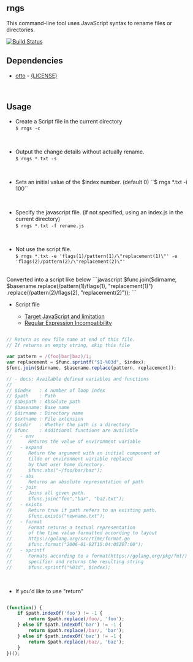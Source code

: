 
## rngs
This command-line tool uses JavaScript syntax to rename files or directories.  

[![Build Status](https://travis-ci.org/gazitt/rngs.svg?branch=master)](https://travis-ci.org/gazitt/rngs)
<br/>

## Dependencies
* [otto](https://github.com/robertkrimen/otto) - [(LICENSE)](https://github.com/robertkrimen/otto/blob/master/LICENSE)
<br/>

## Usage

* Create a Script file in the current directory  
``$ rngs -c``
<br/>

* Output the change details without actually rename.  
``$ rngs *.txt -s``
<br/>

* Sets an initial value of the $index number. (default 0)  
``$ rngs *.txt -i 100``
<br/>

* Specify the javascript file. (if not specified, using an index.js in the current directory)  
``$ rngs *.txt -f rename.js``
<br/>

* Not use the script file.  
``$ rngs *.txt -e 'flags(1)/pattern(1)/\"replacement(1)\"' -e 'flags(2)/pattern(2)/\"replacement(2)\"' ``
<br/>
Converted into a script like below
```javascript
    $func.join($dirname, $basename.replace(/pattern(1)/flags(1), "replacement(1)")
        .replace(/pattern(2)/flags(2), "replacement(2)"));
```

<br/>

* Script file

    * [Target JavaScript and limitation](https://github.com/robertkrimen/otto#caveat-emptor)
    * [Regular Expression Incompatibility](https://github.com/robertkrimen/otto#regular-expression-incompatibility)

```javascript

// Return as new file name at end of this file.
// If returns an empty string, skip this file

var pattern = /(foo|bar|baz)/i;
var replacement = $func.sprintf("$1-%03d", $index);
$func.join($dirname, $basename.replace(pattern, replacement));

// - docs: Available defined variables and functions
//
// $index   : A number of loop index
// $path    : Path
// $abspath : Absolute path
// $basename: Base name
// $dirname : Directory name
// $extname : File extension
// $isdir   : Whether the path is a directory
// $func    : Additional functions are available
//	 - env
//		Returns the value of environment variable
//	 - expand
//		Return the argument with an initial component of
//		tilde or environment variable replaced
//		by that user home directory.
//		$func.abs("~/foo/bar/baz");
//	 - abs
//		Returns an absolute representation of path
//	 - join
//		Joins all given path.
//		$func.join("foo","bar", "baz.txt");
//	 - exists
//		Return true if path refers to an existing path.
//		$func.exists("newname.txt");
//	 - format
//		Format returns a textual representation
//		of the time value formatted according to layout
//		https://golang.org/src/time/format.go
//		$func.format("2006-01-02T15:04:05Z07:00");
//	 - sprintf
//		Formats according to a format(https://golang.org/pkg/fmt/)
//		specifier and returns the resulting string
//		$func.sprintf("%03d", $index);

```
<br/>

* If you'd like to use "return"

```javascript

(function() {
    if $path.indexOf('foo') != -1 {
	    return $path.replace(/foo/, 'foo');
    } else if $path.indexOf('bar') != -1 {
	    return $path.replace(/bar/, 'bar');
    } else if $path.indexOf('baz') != -1 {
	    return $path.replace(/baz/, 'baz');
    }
})();

```
